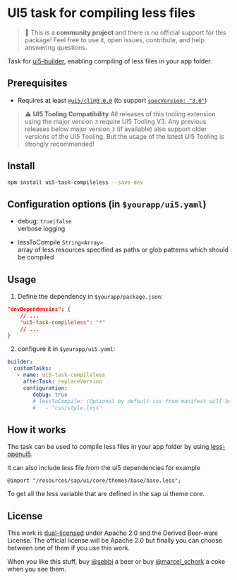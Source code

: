 # UI5 task for compiling less files

> :wave: This is a **community project** and there is no official support for this package! Feel free to use it, open issues, contribute, and help answering questions.

Task for [ui5-builder](https://github.com/SAP/ui5-builder), enabling compiling of less files in your app folder.

## Prerequisites

- Requires at least [`@ui5/cli@3.0.0`](https://sap.github.io/ui5-tooling/v3/pages/CLI/) (to support [`specVersion: "3.0"`](https://sap.github.io/ui5-tooling/pages/Configuration/#specification-version-30))

> :warning: **UI5 Tooling Compatibility**
> All releases of this tooling extension using the major version `3` require UI5 Tooling V3. Any previous releases below major version `3` (if available) also support older versions of the UI5 Tooling. But the usage of the latest UI5 Tooling is strongly recommended!

## Install

```bash
npm install ui5-task-compileless --save-dev
```

## Configuration options (in `$yourapp/ui5.yaml`)

- debug: `true|false`  
  verbose logging

- lessToCompile `String<Array>`  
  array of less resources specified as paths or glob patterns which should be compiled 

## Usage

1. Define the dependency in `$yourapp/package.json`:

```json
"devDependencies": {
    // ...
    "ui5-task-compileless": "*"
    // ...
}
```

2. configure it in `$yourapp/ui5.yaml`:

```yaml
builder:
  customTasks:
   - name: ui5-task-compileless
     afterTask: replaceVersion
     configuration:
        debug: true
        # lessToCompile: (Optional by default css from manifest will be used)
        #   - "css/style.less"
```

## How it works

The task can be used to compile less files in your app folder by using [less-openui5](https://github.com/SAP/less-openui5).

It can also include less file from the ui5 dependencies for example
```less
@import "/resources/sap/ui/core/themes/base/base.less";
```
To get all the less variable that are defined in the sap ui theme core.

## License

This work is [dual-licensed](../../LICENSE) under Apache 2.0 and the Derived Beer-ware License. The official license will be Apache 2.0 but finally you can choose between one of them if you use this work.

When you like this stuff, buy [@sebbi](https://app.slack.com/client/T0A7MQSJ1/D01TDU3RMSQ/user_profile/UBV5L8N8M) a beer or buy [@marcel_schork](https://twitter.com/marcel_schork) a coke when you see them.
